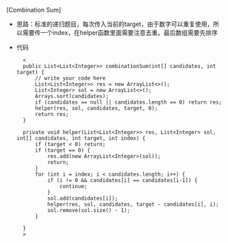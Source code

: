 [Combination Sum]

* 思路：标准的递归题目，每次传入当前的target，由于数字可以重复使用，所以需要传一个index，在helper函数里面需要注意去重。最后数组需要先排序
* 代码

        <
        public List<List<Integer>> combinationSum(int[] candidates, int target) {
            // write your code here
            List<List<Integer>> res = new ArrayList<>();
            List<Integer> sol = new ArrayList<>();
            Arrays.sort(candidates);
            if (candidates == null || candidates.length == 0) return res;
            helper(res, sol, candidates, target, 0);
            return res;
        }
        
        private void helper(List<List<Integer>> res, List<Integer> sol, int[] candidates, int target, int index) {
            if (target < 0) return;
            if (target == 0) {
                res.add(new ArrayList<Integer>(sol));
                return;
            }
            for (int i = index; i < candidates.length; i++) {
                if (i != 0 && candidates[i] == candidates[i-1]) {
                    continue;
                }
                sol.add(candidates[i]);
                helper(res, sol, candidates, target - candidates[i], i);
                sol.remove(sol.size() - 1);
            }
            
        }
        >